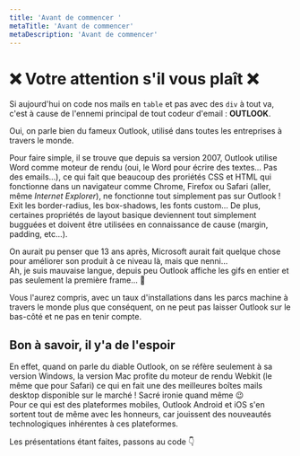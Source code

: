 ```yaml
---
title: 'Avant de commencer '
metaTitle: 'Avant de commencer'
metaDescription: 'Avant de commencer'
---
```


# ❌ Votre attention s'il vous plaît ❌

Si aujourd'hui on code nos mails en `table` et pas avec des `div` à tout va, c'est à cause de l'ennemi principal de tout codeur d'email : **OUTLOOK**.

Oui, on parle bien du fameux Outlook, utilisé dans toutes les entreprises à travers le monde.

Pour faire simple, il se trouve que depuis sa version 2007, Outlook utilise Word comme moteur de rendu (oui, le Word pour écrire des textes... Pas des emails...), ce qui fait que beaucoup des proriétés CSS et HTML qui fonctionne dans un navigateur comme Chrome, Firefox ou Safari (aller, même _Internet Explorer_), ne fonctionne tout simplement pas sur Outlook ! Exit les border-radius, les box-shadows, les fonts custom... De plus, certaines propriétés de layout basique deviennent tout simplement bugguées et doivent être utilisées en connaissance de cause (margin, padding, etc...).

On aurait pu penser que 13 ans après, Microsoft aurait fait quelque chose pour améliorer son produit à ce niveau là, mais que nenni...  
Ah, je suis mauvaise langue, depuis peu Outlook affiche les gifs en entier et pas seulement la première frame... 🤔

Vous l'aurez compris, avec un taux d'installations dans les parcs machine à travers le monde plus que conséquent, on ne peut pas laisser Outlook sur le bas-côté et ne pas en tenir compte.

## Bon à savoir, il y'a de l'espoir

En effet, quand on parle du diable Outlook, on se réfère seulement à sa version Windows, la version Mac profite du moteur de rendu Webkit (le même que pour Safari) ce qui en fait une des meilleures boîtes mails desktop disponible sur le marché ! Sacré ironie quand même 😉  
Pour ce qui est des plateformes mobiles, Outlook Android et iOS s'en sortent tout de même avec les honneurs, car jouissent des nouveautés technologiques inhérentes à ces plateformes.

Les présentations étant faites, passons au code 👇
